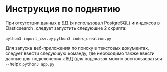 Инструкция по поднятию
======================

При отсутствии данных в БД (я использовал PostgreSQL) и индексов в Elasticsearch, следует запустить следующие 2 скрипта:

`python3 import_csv.py`
`python3 index_creation.py`

Для запуска веб-приложения по поиску в текстовых документах, следует ввести следующую команду, где необходимо также ввести данные для подключения к БД (для подсказок можно воспользоваться --help):
`python3 app.py`